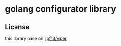 # golang configurator library

## License 
this library base on [spf13/viper](https://github.com/spf13/viper)
